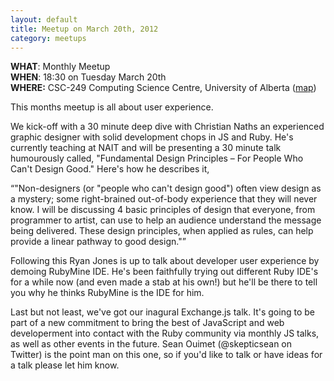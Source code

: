 ```yaml
---
layout: default
title: Meetup on March 20th, 2012
category: meetups
---
```


**WHAT**: Monthly Meetup  
**WHEN**: 18:30 on Tuesday March 20th  
**WHERE:** CSC-249 Computing Science Centre, University of Alberta ([map](http://maps.google.ca/maps/place?q=computing+science,+edmonton&hl=en&ftid=0x53a0218a9ccbcfa5:0xaae88fa1314cc64e))

This months meetup is all about user experience.

We kick-off with a 30 minute deep dive with Christian Naths an experienced graphic designer with solid development chops in JS and Ruby. He's currently teaching at NAIT and will be presenting a 30 minute talk humourously called, "Fundamental Design Principles – For People Who Can't Design Good." Here's how he describes it,

<q>"Non-designers (or "people who can't design good") often view design as a mystery; some right-brained out-of-body experience that they will never know. I will be discussing 4 basic principles of design that everyone, from programmer to artist, can use to help an audience understand the message being delivered. These design principles, when applied as rules, can help provide a linear pathway to good design."</q>

Following this Ryan Jones is up to talk about developer user experience by demoing RubyMine IDE. He's been faithfully trying out different Ruby IDE's for a while now (and even made a stab at his own!) but he'll be there to tell you why he thinks RubyMine is the IDE for him.

Last but not least, we've got our inagural Exchange.js talk. It's going to be part of a new commitment to bring the best of JavaScript and web developerment into contact with the Ruby community via monthly JS talks, as well as other events in the future. Sean Ouimet (@skepticsean on Twitter) is the point man on this one, so if you'd like to talk or have ideas for a talk please let him know. 

